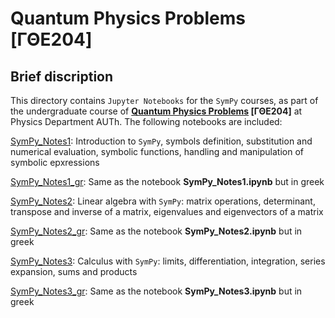 # **Quantum Physics Problems [ΓΘΕ204]**

## **Brief discription**

This directory contains `Jupyter Notebooks` for the `SymPy` courses, as part of the undergraduate course of **[Quantum Physics Problems](https://www.physics.auth.gr/courses/234) [ΓΘΕ204]** at Physics Department AUTh. The following notebooks are included:

[SymPy_Notes1](https://github.com/istergak/Quantum-Physics-Problems/blob/main/SymPy_Notes1.ipynb): Introduction to `SymPy`, symbols definition, substitution and numerical evaluation, symbolic functions, handling and manipulation of symbolic epxressions

[SymPy_Notes1_gr](https://github.com/istergak/Quantum-Physics-Problems/blob/main/SymPy_Notes1_gr.ipynb): Same as the notebook **SymPy_Notes1.ipynb** but in greek

[SymPy_Notes2](https://github.com/istergak/Quantum-Physics-Problems/blob/main/SymPy_Notes2.ipynb): Linear algebra with `SymPy`: matrix operations, determinant, transpose and inverse of a matrix, eigenvalues and eigenvectors of a matrix

[SymPy_Notes2_gr](https://github.com/istergak/Quantum-Physics-Problems/blob/main/SymPy_Notes2_gr.ipynb): Same as the notebook **SymPy_Notes2.ipynb** but in greek

[SymPy_Notes3](https://github.com/istergak/Quantum-Physics-Problems/blob/main/SymPy_Notes3.ipynb): Calculus with `SymPy`: limits, differentiation, integration, series expansion,
sums and products

[SymPy_Notes3_gr](https://github.com/istergak/Quantum-Physics-Problems/blob/main/SymPy_Notes3_gr.ipynb): Same as the notebook **SymPy_Notes3.ipynb** but in greek
